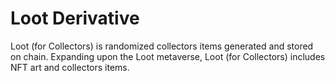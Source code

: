 # Loot Derivative

Loot (for Collectors) is randomized collectors items generated and stored on chain.
Expanding upon the Loot metaverse, Loot (for Collectors) includes NFT art and collectors items.
